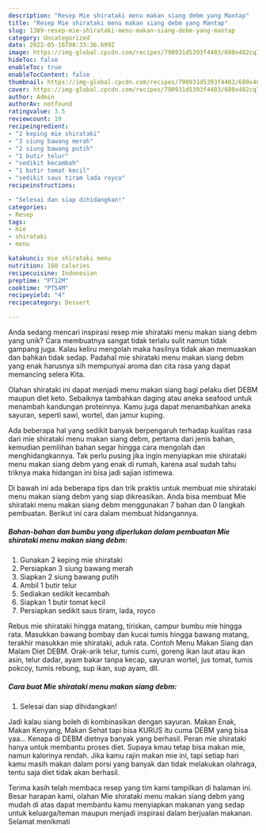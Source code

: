 ```yaml
---
description: "Resep Mie shirataki menu makan siang debm yang Mantap"
title: "Resep Mie shirataki menu makan siang debm yang Mantap"
slug: 1389-resep-mie-shirataki-menu-makan-siang-debm-yang-mantap
category: Uncategorized
date: 2022-05-16T08:33:36.699Z
image: https://img-global.cpcdn.com/recipes/790931d5393f4403/680x482cq70/mie-shirataki-menu-makan-siang-debm-foto-resep-utama.jpg
hideToc: false
enableToc: true
enableTocContent: false
thumbnail: https://img-global.cpcdn.com/recipes/790931d5393f4403/680x482cq70/mie-shirataki-menu-makan-siang-debm-foto-resep-utama.jpg
cover: https://img-global.cpcdn.com/recipes/790931d5393f4403/680x482cq70/mie-shirataki-menu-makan-siang-debm-foto-resep-utama.jpg
author: Admin
authorAv: notfound
ratingvalue: 3.5
reviewcount: 19
recipeingredient:
- "2 keping mie shirataki"
- "3 siung bawang merah"
- "2 siung bawang putih"
- "1 butir telur"
- "sedikit kecambah"
- "1 butir tomat kecil"
- "sedikit saus tiram lada royco"
recipeinstructions:

- "Selesai dan siap dihidangkan!"
categories:
- Resep
tags:
- mie
- shirataki
- menu

katakunci: mie shirataki menu 
nutrition: 160 calories
recipecuisine: Indonesian
preptime: "PT12M"
cooktime: "PT54M"
recipeyield: "4"
recipecategory: Dessert

---
```





Anda sedang mencari inspirasi resep mie shirataki menu makan siang debm yang unik? Cara membuatnya sangat tidak terlalu sulit namun tidak gampang juga. Kalau keliru mengolah maka hasilnya tidak akan memuaskan dan bahkan tidak sedap. Padahal mie shirataki menu makan siang debm yang enak harusnya sih mempunyai aroma dan cita rasa yang dapat memancing selera Kita.





Olahan shirataki ini dapat menjadi menu makan siang bagi pelaku diet DEBM maupun diet keto. Sebaiknya tambahkan daging atau aneka seafood untuk menambah kandungan proteinnya. Kamu juga dapat menambahkan aneka sayuran, seperti sawi, wortel, dan jamur kuping.

Ada beberapa hal yang sedikit banyak berpengaruh terhadap kualitas rasa dari mie shirataki menu makan siang debm, pertama dari jenis bahan, kemudian pemilihan bahan segar hingga cara mengolah dan menghidangkannya. Tak perlu pusing jika ingin menyiapkan mie shirataki menu makan siang debm yang enak di rumah, karena asal sudah tahu triknya maka hidangan ini bisa jadi sajian istimewa.






Di bawah ini ada beberapa tips dan trik praktis untuk membuat mie shirataki menu makan siang debm yang siap dikreasikan. Anda bisa membuat Mie shirataki menu makan siang debm menggunakan 7 bahan dan 0 langkah pembuatan. Berikut ini cara dalam membuat hidangannya.

<!--inarticleads1-->

##### Bahan-bahan dan bumbu yang diperlukan dalam pembuatan Mie shirataki menu makan siang debm:

1. Gunakan 2 keping mie shirataki
1. Persiapkan 3 siung bawang merah
1. Siapkan 2 siung bawang putih
1. Ambil 1 butir telur
1. Sediakan sedikit kecambah
1. Siapkan 1 butir tomat kecil
1. Persiapkan sedikit saus tiram, lada, royco


Rebus mie shirataki hingga matang, tiriskan, campur bumbu mie hingga rata. Masukkan bawang bombay dan kucai tumis hingga bawang matang, terakhir masukkan mie shirataki, aduk rata. Contoh Menu Makan Siang dan Malam Diet DEBM. Orak-arik telur, tumis cumi, goreng ikan laut atau ikan asin, telur dadar, ayam bakar tanpa kecap, sayuran wortel, jus tomat, tumis pokcoy, tumis rebung, sup ikan, sup ayam, dll. 

<!--inarticleads2-->

##### Cara buat Mie shirataki menu makan siang debm:


1. Selesai dan siap dihidangkan!

Jadi kalau siang boleh di kombinasikan dengan sayuran. Makan Enak, Makan Kenyang, Makan Sehat tapi bisa KURUS itu cuma DEBM yang bisa yaa… Kenapa di DEBM dietnya banyak yang berhasil. Peran mie shirataki hanya untuk membantu proses diet. Supaya kmau tetap bisa makan mie, namun kalorinya rendah. Jika kamu rajin makan mie ini, tapi setiap hari kamu masih makan dalam porsi yang banyak dan tidak melakukan olahraga, tentu saja diet tidak akan berhasil. 

Terima kasih telah membaca resep yang tim kami tampilkan di halaman ini. Besar harapan kami, olahan Mie shirataki menu makan siang debm yang mudah di atas dapat membantu kamu menyiapkan makanan yang sedap untuk keluarga/teman maupun menjadi inspirasi dalam berjualan makanan. Selamat menikmati
